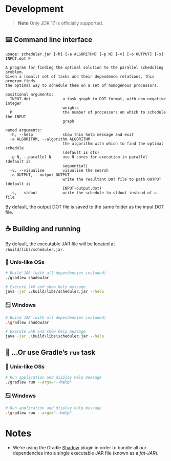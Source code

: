 # Development

> **Note**
> Only JDK 17 is officially supported.

## ⌨️ Command line interface

```
usage: scheduler.jar [-h] [-a ALGORITHM] [-p N] [-v] [-o OUTPUT] [-s] INPUT.dot P

A program for finding the optimal solution to the parallel scheduling problem.
Given a (small) set of tasks and their dependence relations, this program finds
the optimal way to schedule them on a set of homogenous processors.

positional arguments:
  INPUT.dot              a task graph in DOT format, with non-negative integer
                         weights
  P                      the number of processors on which to schedule the INPUT
                         graph

named arguments:
  -h, --help             show this help message and exit
  -a ALGORITHM, --algorithm ALGORITHM
                         the algorithm with which to find the optimal schedule
                         (default is dfs)
  -p N, --parallel N     use N cores for execution in parallel (default is
                         sequential)
  -v, --visualise        visualise the search
  -o OUTPUT, --output OUTPUT
                         write the resultant DOT file to path OUTPUT (default is
                         INPUT-output.dot)
  -s, --stdout           write the schedule to stdout instead of a file
```

By default, the output DOT file is saved to the same folder as the input DOT file.

## ☕ Building and running

By default, the executable JAR file will be located at `/build/libs/scheduler.jar`.

### 🐧 Unix-like OSs

```sh
# Build JAR (with all dependencies included)
./gradlew shadowJar

# Execute JAR and show help message
java -jar ./build/libs/scheduler.jar --help
```

### 🪟 Windows

```sh
# Build JAR (with all dependencies included)
.\gradlew shadowJar

# Execute JAR and show help message
java -jar .\build\libs\scheduler.jar --help
```

## 🐘 …Or use Gradle’s `run` task

### 🐧 Unix-like OSs

```sh
# Run application and display help message
./gradlew run --args="--help"
```

### 🪟 Windows

```sh
# Run application and display help message
.\gradlew run --args="--help"
```

# Notes

- We’re using the Gradle [Shadow](https://imperceptiblethoughts.com/shadow) plugin in order to bundle all our dependencies into a single executable JAR file (known as a *fat-JAR*).
